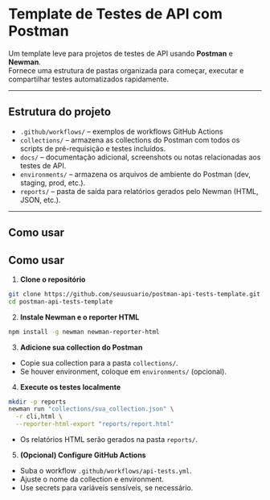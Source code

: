 # Template de Testes de API com Postman

Um template leve para projetos de testes de API usando **Postman** e **Newman**.  
Fornece uma estrutura de pastas organizada para começar, executar e compartilhar testes automatizados rapidamente.

---

## Estrutura do projeto

- `.github/workflows/` – exemplos de workflows GitHub Actions
- `collections/` – armazena as collections do Postman com todos os scripts de pré-requisição e testes incluídos.
- `docs/` – documentação adicional, screenshots ou notas relacionadas aos testes de API.
- `environments/` – armazena os arquivos de ambiente do Postman (dev, staging, prod, etc.).
- `reports/` – pasta de saída para relatórios gerados pelo Newman (HTML, JSON, etc.).

---

## Como usar

## Como usar

1. **Clone o repositório**

```bash
git clone https://github.com/seuusuario/postman-api-tests-template.git
cd postman-api-tests-template
```

2. **Instale Newman e o reporter HTML**

```bash
npm install -g newman newman-reporter-html
```

3. **Adicione sua collection do Postman**

- Copie sua collection para a pasta `collections/`.
- Se houver environment, coloque em `environments/` (opcional).

4. **Execute os testes localmente**

```bash
mkdir -p reports
newman run "collections/sua_collection.json" \
  -r cli,html \
  --reporter-html-export "reports/report.html"
```

- Os relatórios HTML serão gerados na pasta `reports/`.

5. **(Opcional) Configure GitHub Actions**

- Suba o workflow `.github/workflows/api-tests.yml`.
- Ajuste o nome da collection e environment.
- Use secrets para variáveis sensíveis, se necessário.


